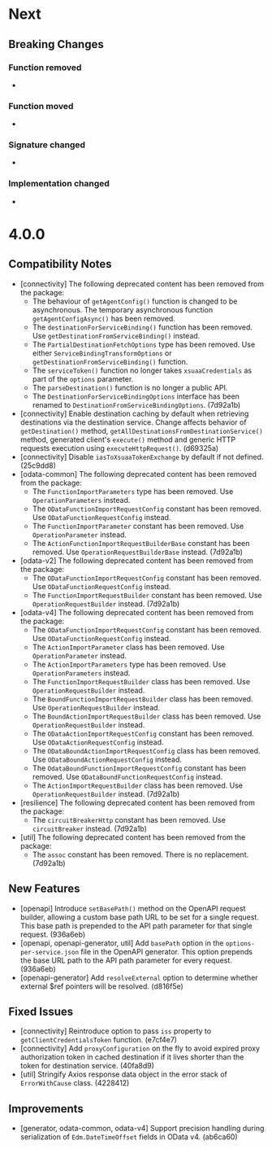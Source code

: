 [//]: # "Please don't delete the following comments and keep them in the beginning of this document. Also, keep the first line empty."

[//]: # (Example known issue: Making OData requests using a proxy defined in the environment variables is not possible \(see improvements\).)
[//]: # (Example compatibility note: [core] Rename `entityConstructor`, `linkedEntity`, `fieldName` [properties]\(https://help.sap.com/doc/7f30fcdb8c424be9b1d4ecbfd7dd972f/1.0/en-US/classes/_sap_cloud_sdk_core.entity.html\) in generated entities to `_entityConstructor`, `_linkedEntity`, `_fieldName`.)
[//]: # (Example new functionality: [generator] Support the generation of clients for services using nested complex types.)
[//]: # (Example improvement: Allow setting the log levels of SDK loggers more conveniently through a single function [`setLogLevel\(\)`]\(https://help.sap.com/doc/7f30fcdb8c424be9b1d4ecbfd7dd972f/1.0/en-US/modules/_sap_cloud_sdk_util.html#setloglevel\).)
[//]: # (Example fixed issue: Fix the parameter type of `fromJson` method so that passing a json object with illegal attributes is not allowed. For example, `{ bupa : '1' }` cannot be passed to the method when building a `BusinessPartner`.)
[//]: # (Example function removed: [generator] Remove the option: `aggregatorDirectoryName`)
[//]: # (Example function moved: Move the following functions to `connectivity` package)

# Next

## Breaking Changes

### Function removed

- 

### Function moved

- 

### Signature changed

-

### Implementation changed

- 
# 4.0.0
## Compatibility Notes

- [connectivity] The following deprecated content has been removed from the package:
  - The behaviour of `getAgentConfig()` function is changed to be asynchronous. The temporary asynchronous function `getAgentConfigAsync()` has been removed.
  - The `destinationForServiceBinding()` function has been removed. Use `getDestinationFromServiceBinding()` instead.
  - The `PartialDestinationFetchOptions` type has been removed. Use either `ServiceBindingTransformOptions` or `getDestinationFromServiceBinding()` function.
  - The `serviceToken()` function no longer takes `xsuaaCredentials` as part of the `options` parameter.
  - The `parseDestination()` function is no longer a public API.
  - The `DestinationForServiceBindingOptions` interface has been renamed to `DestinationFromServiceBindingOptions`. (7d92a1b)
- [connectivity] Enable destination caching by default when retrieving destinations via the destination service. Change affects behavior of `getDestination()` method, `getAllDestinationsFromDestinationService()` method, generated client's `execute()` method and generic HTTP requests execution using `executeHttpRequest()`. (d69325a)
- [connectivity] Disable `iasToXsuaaTokenExchange` by default if not defined. (25c9dd8)
- [odata-common] The following deprecated content has been removed from the package:
  - The `FunctionImportParameters` type has been removed. Use `OperationParameters` instead.
  - The `ODataFunctionImportRequestConfig` constant has been removed. Use `ODataFunctionRequestConfig` instead.
  - The `FunctionImportParameter` constant has been removed. Use `OperationParameter` instead.
  - The `ActionFunctionImportRequestBuilderBase` constant has been removed. Use `OperationRequestBuilderBase` instead. (7d92a1b)
- [odata-v2] The following deprecated content has been removed from the package:
  - The `ODataFunctionImportRequestConfig` constant has been removed. Use `ODataFunctionRequestConfig` instead.
  - The `FunctionImportRequestBuilder` constant has been removed. Use `OperationRequestBuilder` instead. (7d92a1b)
- [odata-v4] The following deprecated content has been removed from the package:
  - The `ODataFunctionImportRequestConfig` constant has been removed. Use `ODataFunctionRequestConfig` instead.
  - The `ActionImportParameter` class has been removed. Use `OperationParameter` instead.
  - The `ActionImportParameters` type has been removed. Use `OperationParameters` instead.
  - The `FunctionImportRequestBuilder` class has been removed. Use `OperationRequestBuilder` instead.
  - The `BoundFunctionImportRequestBuilder` class has been removed. Use `OperationRequestBuilder` instead.
  - The `BoundActionImportRequestBuilder` class has been removed. Use `OperationRequestBuilder` instead.
  - The `ODataActionImportRequestConfig` constant has been removed. Use `ODataActionRequestConfig` instead.
  - The `ODataBoundActionImportRequestConfig` class has been removed. Use `ODataBoundActionRequestConfig` instead.
  - The `OdataBoundFunctionImportRequestConfig` constant has been removed. Use `ODataBoundFunctionRequestConfig` instead.
  - The `ActionImportRequestBuilder` class has been removed. Use `OperationRequestBuilder` instead. (7d92a1b)
- [resilience] The following deprecated content has been removed from the package:
  - The `circuitBreakerHttp` constant has been removed. Use `circuitBreaker` instead. (7d92a1b)
- [util] The following deprecated content has been removed from the package:
  - The `assoc` constant has been removed. There is no replacement. (7d92a1b)

## New Features

- [openapi] Introduce `setBasePath()` method on the OpenAPI request builder, allowing a custom base path URL to be set for a single request. This base path is prepended to the API path parameter for that single request. (936a6eb)
- [openapi, openapi-generator, util] Add `basePath` option in the `options-per-service.json` file in the OpenAPI generator. This option prepends the base URL path to the API path parameter for every request. (936a6eb)
- [openapi-generator] Add `resolveExternal` option to determine whether external $ref pointers will be resolved. (d816f5e)

## Fixed Issues

- [connectivity] Reintroduce option to pass `iss` property to `getClientCredentialsToken` function. (e7cf4e7)
- [connectivity] Add `proxyConfiguration` on the fly to avoid expired proxy authorization token in cached destination if it lives shorter than the token for destination service. (40fa8d9)
- [util] Stringify Axios response data object in the error stack of `ErrorWithCause` class. (4228412)

## Improvements

- [generator, odata-common, odata-v4] Support precision handling during serialization of `Edm.DateTimeOffset` fields in OData v4. (ab6ca60)



